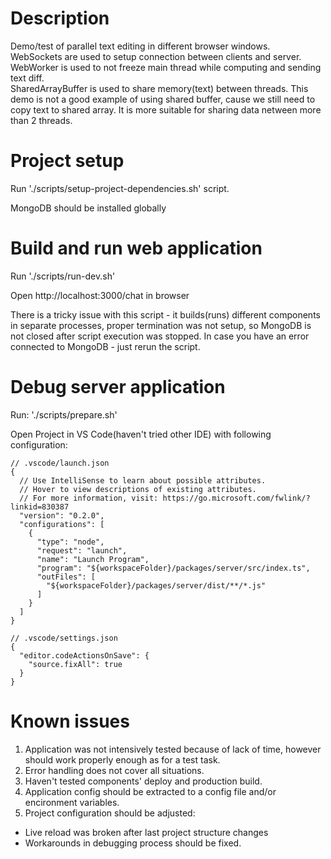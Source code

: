 # Description

Demo/test of parallel text editing in different browser windows.  
WebSockets are used to setup connection between clients and server.  
WebWorker is used to not freeze main thread while computing and sending text diff.  
SharedArrayBuffer is used to share memory(text) between threads. This demo is not a good example of using shared buffer, cause we still need to copy text to shared array. It is more suitable for sharing data netween more than 2 threads.

# Project setup

Run './scripts/setup-project-dependencies.sh' script.

MongoDB should be installed globally


# Build and run web application

Run './scripts/run-dev.sh'

Open http://localhost:3000/chat in browser

There is a tricky issue with this script - it builds(runs) different components in separate processes, proper termination was not setup, so MongoDB is not closed after script execution was stopped.
In case you have an error connected to MongoDB - just rerun the script.


# Debug server application

Run: './scripts/prepare.sh'

Open Project in VS Code(haven't tried other IDE) with following configuration:

```
// .vscode/launch.json
{
  // Use IntelliSense to learn about possible attributes.
  // Hover to view descriptions of existing attributes.
  // For more information, visit: https://go.microsoft.com/fwlink/?linkid=830387
  "version": "0.2.0",
  "configurations": [
    {
      "type": "node",
      "request": "launch",
      "name": "Launch Program",
      "program": "${workspaceFolder}/packages/server/src/index.ts",
      "outFiles": [
        "${workspaceFolder}/packages/server/dist/**/*.js"
      ]
    }
  ]
}

// .vscode/settings.json
{
  "editor.codeActionsOnSave": {
    "source.fixAll": true
  }
}
```


# Known issues
1. Application was not intensively tested because of lack of time, however should work properly enough as for a test task.
2. Error handling does not cover all situations.
3. Haven't tested components' deploy and production build.
4. Application config should be extracted to a config file and/or encironment variables.
5. Project configuration should be adjusted:
 - Live reload was broken after last project structure changes
 - Workarounds in debugging process should be fixed.
